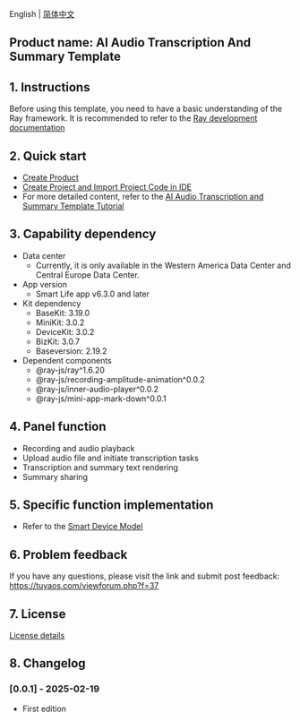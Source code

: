 English[](README.md) | [简体中文](README_zh.md)

## Product name: AI Audio Transcription And Summary Template

## 1. Instructions

Before using this template, you need to have a basic understanding of the Ray framework. It is recommended to refer to the [Ray development documentation](https://developer.tuya.com/en/miniapp/develop/ray/guide/overview)

## 2. Quick start

- [Create Product](https://developer.tuya.com/en/miniapp-codelabs/codelabs/panel-ai-audio-transcription-and-summary/index.html#1)
- [Create Project and Import Project Code in IDE](https://developer.tuya.com/en/miniapp-codelabs/codelabs/panel-ai-audio-transcription-and-summary/index.html#2)
- For more detailed content, refer to the [AI Audio Transcription and Summary Template Tutorial](https://developer.tuya.com/en/miniapp-codelabs/codelabs/panel-ai-audio-transcription-and-summary/index.html#0)

## 3. Capability dependency

- Data center
  - Currently, it is only available in the Western America Data Center and Central Europe Data Center.
- App version
  - Smart Life app v6.3.0 and later
- Kit dependency
  - BaseKit: 3.19.0
  - MiniKit: 3.0.2
  - DeviceKit: 3.0.2
  - BizKit: 3.0.7
  - Baseversion: 2.19.2
- Dependent components
  - @ray-js/ray^1.6.20
  - @ray-js/recording-amplitude-animation^0.0.2
  - @ray-js/inner-audio-player^0.0.2
  - @ray-js/mini-app-mark-down^0.0.1

## 4. Panel function

- Recording and audio playback
- Upload audio file and initiate transcription tasks
- Transcription and summary text rendering
- Summary sharing

## 5. Specific function implementation

- Refer to the [Smart Device Model](https://developer.tuya.com/en/miniapp-codelabs/codelabs/panel-ai-audio-transcription-and-summary/index.html#4)

## 6. Problem feedback

If you have any questions, please visit the link and submit post feedback: https://tuyaos.com/viewforum.php?f=37

## 7. License

[License details](LICENSE)

## 8. Changelog

### [0.0.1] - 2025-02-19

- First edition
